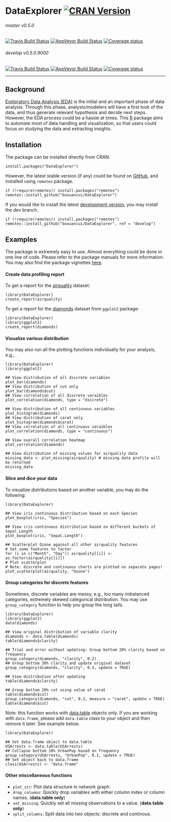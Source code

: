 # DataExplorer [![CRAN Version](http://www.r-pkg.org/badges/version/DataExplorer)](https://cran.r-project.org/package=DataExplorer)
<!--
[![CRAN Downloads](http://cranlogs.r-pkg.org/badges/DataExplorer)](https://cran.r-project.org/package=DataExplorer)
[![CRAN Total Downloads](http://cranlogs.r-pkg.org/badges/grand-total/DataExplorer)](https://cran.r-project.org/package=DataExplorer)
-->

###### master v0.5.0
[![Travis Build Status](https://travis-ci.org/boxuancui/DataExplorer.svg?branch=master)](https://travis-ci.org/boxuancui/DataExplorer/branches)
[![AppVeyor Build Status](https://ci.appveyor.com/api/projects/status/github/boxuancui/DataExplorer?branch=master&svg=true)](https://ci.appveyor.com/project/boxuancui/DataExplorer)
[![Coverage status](https://codecov.io/gh/boxuancui/DataExplorer/branch/master/graph/badge.svg)](https://codecov.io/github/boxuancui/DataExplorer?branch=master)

###### develop v0.5.0.9000
[![Travis Build Status](https://travis-ci.org/boxuancui/DataExplorer.svg?branch=develop)](https://travis-ci.org/boxuancui/DataExplorer/branches)
[![AppVeyor Build Status](https://ci.appveyor.com/api/projects/status/github/boxuancui/DataExplorer?branch=develop&svg=true)](https://ci.appveyor.com/project/boxuancui/DataExplorer)
[![Coverage status](https://codecov.io/gh/boxuancui/DataExplorer/branch/develop/graph/badge.svg)](https://codecov.io/github/boxuancui/DataExplorer?branch=develop)

---

## Background
[Exploratory Data Analysis (EDA)](https://en.wikipedia.org/wiki/Exploratory_data_analysis) is the initial and an important phase of data analysis. Through this phase, analysts/modelers will have a first look of the data, and thus generate relevant hypothesis and decide next steps. However, the EDA process could be a hassle at times. This [R](https://cran.r-project.org/) package aims to automate most of data handling and visualization, so that users could focus on studying the data and extracting insights.

## Installation
The package can be installed directly from CRAN.

    install.packages("DataExplorer")

However, the latest stable version (if any) could be found on [GitHub](https://github.com/boxuancui/DataExplorer), and installed using `remotes` package.

    if (!require(remotes)) install.packages("remotes")
    remotes::install_github("boxuancui/DataExplorer")

If you would like to install the latest [development version](https://github.com/boxuancui/DataExplorer/tree/develop), you may install the dev branch.

    if (!require(remotes)) install.packages("remotes")
    remotes::install_github("boxuancui/DataExplorer", ref = "develop")

## Examples
The package is extremely easy to use. Almost everything could be done in one line of code. Please refer to the package manuals for more information. You may also find the package vignettes [here](https://CRAN.R-project.org/package=DataExplorer/vignettes/dataexplorer-intro.html).

#### Create data profiling report
To get a report for the [airquality](https://stat.ethz.ch/R-manual/R-devel/library/datasets/html/airquality.html) dataset:

    library(DataExplorer)
    create_report(airquality)

To get a report for the [diamonds](http://docs.ggplot2.org/0.9.3.1/diamonds.html) dataset from `ggplot2` package:

    library(DataExplorer)
    library(ggplot2)
    create_report(diamonds)

#### Visualize various distribution
You may also run all the plotting functions individually for your analysis, e.g.,

    library(DataExplorer)
    library(ggplot2)
    
    ## View distribution of all discrete variables
    plot_bar(diamonds)
    ## View distribution of cut only
    plot_bar(diamonds$cut)
    ## View correlation of all discrete varaibles
    plot_correlation(diamonds, type = "discrete")
    
    ## View distribution of all continuous variables
    plot_histogram(diamonds)
    ## View distribution of carat only
    plot_histogram(diamonds$carat)
    ## View correlation of all continuous varaibles
    plot_correlation(diamonds, type = "continuous")
    
    ## View overall correlation heatmap
    plot_correlation(diamonds)
    
    ## View distribution of missing values for airquality data
    missing_data <- plot_missing(airquality) # missing data profile will be returned
    missing_data

#### Slice and dice your data
To visualize distributions based on another variable, you may do the following:

	library(DataExplorer)
	
	## View iris continuous distribution based on each Species
	plot_boxplot(iris, "Species")
	
	## View iris continuous distribution based on different buckets of Sepal.Length
	plot_boxplot(iris, "Sepal.Length")
	
	## Scatterplot Ozone against all other airquality features
	# Set some features to factor
	for (i in c("Month", "Day")) airquality[[i]] <- as.factor(airquality[[i]])
	# Plot scatterplot
	# Note: discrete and continuous charts are plotted on separate pages!
	plot_scatterplot(airquality, "Ozone")


#### Group categories for discrete features
Sometimes, discrete variables are messy, e.g., too many imbalanced categories, extremely skewed categorical distribution. You may use `group_category` function to help you group the long tails.

    library(DataExplorer)
    library(ggplot2)
    data(diamonds)
    
    ## View original distribution of variable clarity
    diamonds <- data.table(diamonds)
    table(diamonds$clarity)
    
    ## Trial and error without updating: Group bottom 20% clarity based on frequency
    group_category(diamonds, "clarity", 0.2)
    ## Group bottom 30% clarity and update original dataset
    group_category(diamonds, "clarity", 0.3, update = TRUE)
    
    ## View distribution after updating
    table(diamonds$clarity)
    
    ## Group bottom 20% cut using value of carat
    table(diamonds$cut)
    group_category(diamonds, "cut", 0.2, measure = "carat", update = TRUE)
    table(diamonds$cut)

Note: this function works with [data.table](https://cran.r-project.org/package=data.table) objects only. If you are working with `data.frame`, please add `data.table` class to your object and then remove it later. See example below.

    library(DataExplorer)
    
    ## Set data.frame object to data.table
    USArrests <- data.table(USArrests)
    ## Collapse bottom 10% UrbanPop based on frequency
    group_category(USArrests, "UrbanPop", 0.1, update = TRUE)
    ## Set object back to data.frame
    class(USArrests) <- "data.frame"

#### Other miscellaneous functions
* `plot_str`: Plot data structure in network graph.
* `drop_columns`: Quickly drop variables with either column index or column names. (**data.table only**)
* `set_missing`: Quickly set all missing observations to a value. (**data.table only**)
* `split_columns`: Split data into two objects: discrete and continous.
